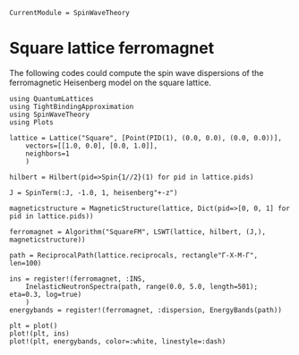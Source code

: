 ```@meta
CurrentModule = SpinWaveTheory
```

# Square lattice ferromagnet

The following codes could compute the spin wave dispersions of the ferromagnetic Heisenberg model on the square lattice.

```@example FM
using QuantumLattices
using TightBindingApproximation
using SpinWaveTheory
using Plots

lattice = Lattice("Square", [Point(PID(1), (0.0, 0.0), (0.0, 0.0))],
    vectors=[[1.0, 0.0], [0.0, 1.0]],
    neighbors=1
    )

hilbert = Hilbert(pid=>Spin{1//2}(1) for pid in lattice.pids)

J = SpinTerm(:J, -1.0, 1, heisenberg"+-z")

magneticstructure = MagneticStructure(lattice, Dict(pid=>[0, 0, 1] for pid in lattice.pids))

ferromagnet = Algorithm("SquareFM", LSWT(lattice, hilbert, (J,), magneticstructure))

path = ReciprocalPath(lattice.reciprocals, rectangle"Γ-X-M-Γ", len=100)

ins = register!(ferromagnet, :INS,
    InelasticNeutronSpectra(path, range(0.0, 5.0, length=501); eta=0.3, log=true)
    )
energybands = register!(ferromagnet, :dispersion, EnergyBands(path))

plt = plot()
plot!(plt, ins)
plot!(plt, energybands, color=:white, linestyle=:dash)
```
